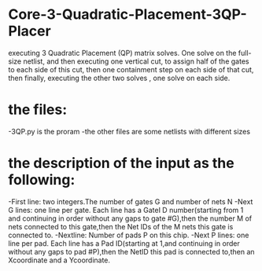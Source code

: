 # Core-3-Quadratic-Placement-3QP-Placer
executing 3 Quadratic Placement (QP) matrix solves. One solve on the full-size netlist, and then executing one vertical cut, to assign half of the gates to each side of this cut, then one containment step on each side of that cut, then finally, executing the other two solves , one solve on each side.
# the files:
-3QP.py is the proram 
-the other files are some netlists with different sizes 
# the description of the input as the following:
-First line: two integers.The number of gates G and number of nets N
-Next G lines: one line per gate. Each line has a GateI D number(starting from 1 and continuing in order without any gaps to gate #G),then the number M of nets connected to this gate,then the Net IDs of the M nets this gate is connected to.
-Nextline: Number of pads P on this chip.
-Next P lines: one line per pad. Each line has a Pad ID(starting at 1,and continuing in order without any gaps to pad #P),then the NetID this pad is connected to,then an Xcoordinate and a Ycoordinate.

